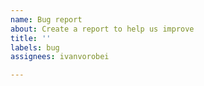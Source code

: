```yaml
---
name: Bug report
about: Create a report to help us improve
title: ''
labels: bug
assignees: ivanvorobei

---
```



